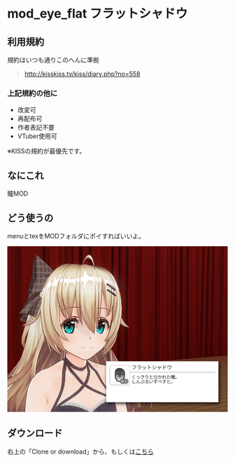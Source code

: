 # mod_eye_flat フラットシャドウ
## 利用規約
規約はいつも通りこのへんに準拠  
> <http://kisskiss.tv/kiss/diary.php?no=558>
### 上記規約の他に
- 改変可
- 再配布可
- 作者表記不要
- VTuber使用可
  
※KISSの規約が最優先です。

## なにこれ
瞳MOD

## どう使うの
menuとtexをMODフォルダにポイすればいいよ。

![作例](https://github.com/pikepikeid/mod_eye_flat/blob/master/sample.jpg)

## ダウンロード
右上の「Clone or download」から、もしくは[こちら](https://github.com/pikepikeid/mod_eye_flat/releases)
